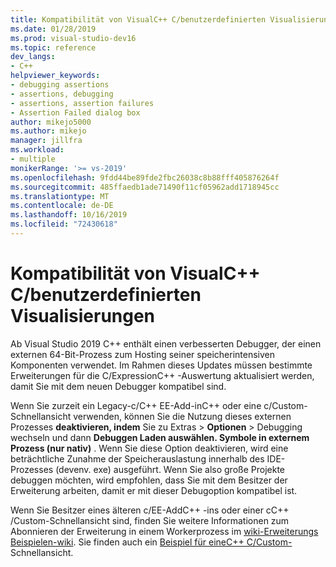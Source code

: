 ```yaml
---
title: Kompatibilität von VisualC++ C/benutzerdefinierten Visualisierungen
ms.date: 01/28/2019
ms.prod: visual-studio-dev16
ms.topic: reference
dev_langs:
- C++
helpviewer_keywords:
- debugging assertions
- assertions, debugging
- assertions, assertion failures
- Assertion Failed dialog box
author: mikejo5000
ms.author: mikejo
manager: jillfra
ms.workload:
- multiple
monikerRange: '>= vs-2019'
ms.openlocfilehash: 9fdd44be89fde2fbc26038c8b88fff405876264f
ms.sourcegitcommit: 485ffaedb1ade71490f11cf05962add1718945cc
ms.translationtype: MT
ms.contentlocale: de-DE
ms.lasthandoff: 10/16/2019
ms.locfileid: "72430618"
---
```

# <a name="visual-cc-custom-visualizer-compatibility"></a>Kompatibilität von VisualC++ C/benutzerdefinierten Visualisierungen

Ab Visual Studio 2019 C++ enthält einen verbesserten Debugger, der einen externen 64-Bit-Prozess zum Hosting seiner speicherintensiven Komponenten verwendet. Im Rahmen dieses Updates müssen bestimmte Erweiterungen für die C/ExpressionC++ -Auswertung aktualisiert werden, damit Sie mit dem neuen Debugger kompatibel sind.

Wenn Sie zurzeit ein Legacy-c/C++ EE-Add-inC++ oder eine c/Custom-Schnellansicht verwenden, können Sie die Nutzung dieses externen Prozesses **deaktivieren, indem** Sie zu Extras  > **Optionen**  >  Debugging wechseln und dann **Debuggen Laden auswählen. Symbole in externem Prozess (nur nativ)** . Wenn Sie diese Option deaktivieren, wird eine beträchtliche Zunahme der Speicherauslastung innerhalb des IDE-Prozesses (devenv. exe) ausgeführt. Wenn Sie also große Projekte debuggen möchten, wird empfohlen, dass Sie mit dem Besitzer der Erweiterung arbeiten, damit er mit dieser Debugoption kompatibel ist.

Wenn Sie Besitzer eines älteren c/EE-AddC++ -ins oder einer cC++ /Custom-Schnellansicht sind, finden Sie weitere Informationen zum Abonnieren der Erweiterung in einem Workerprozess im [wiki-Erweiterungs Beispielen-wiki](https://github.com/Microsoft/ConcordExtensibilitySamples/wiki/Worker-Process-Remoting). Sie finden auch ein [Beispiel für eineC++ C/Custom-](https://github.com/Microsoft/ConcordExtensibilitySamples/tree/master/CppCustomVisualizer)Schnellansicht.